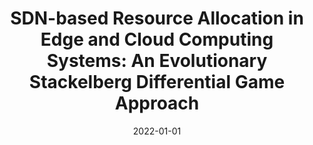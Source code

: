 ---
title: "SDN-based Resource Allocation in Edge and Cloud Computing Systems: An Evolutionary Stackelberg Differential Game Approach"
authors:
- Jun Du
- Chunxiao Jiang
- Abderrahim Benslimane
- Song Guo
- Yong Ren


date: "2022-01-01"
doi: "10.1109/TNET.2022.3152150"

# Publication type.
# 1 = Conference paper; 2 = Journal article;
# 3 = Preprint Paper; 4 = Report; 5 = Book; 6 = Book section;
# 7 = Thesis; 8 = Patent
publication_types: ["2"]

# Publication name and optional abbreviated publication name.
publication: "*IEEE/ACM Transactions on Networking*"
publication_short: ""

url_pdf: https://ieeexplore.ieee.org/abstract/document/9722568
# url_code: ''
# url_dataset: ''
# url_poster: ''
# url_project: ''
# url_slides: ''
# url_video: ''

---